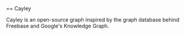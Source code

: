 == Cayley

Cayley is an open-source graph inspired by the graph database behind Freebase
and Google's Knowledge Graph.